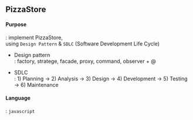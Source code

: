 ## PizzaStore  

#### Purpose  
: implement PizzaStore,  
using `Design Pattern` & `SDLC` (Software Development Life Cycle)  

- Design pattern  
: factory, stratege, facade, proxy, command, observer + @  

- SDLC  
: 1) Planning -> 2) Analysis -> 3) Design -> 4) Development -> 5) Testing -> 6) Maintenance  

#### Language
 : `javascript`  